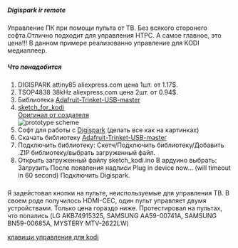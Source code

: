 ##### Digispark ir remote
Управление ПК при помощи пульта от ТВ. Без всякого сторонего софта.Отлично подходит для управления HTPC. А самое главное, это цена!!!
В данном примере реализованно управление для KODI медиаплеер.

##### Что понадобится
1. DIGISPARK attiny85 aliexpress.com цена 1шт. от 1.17$.  
2. TSOP4838 38kHz aliexpress.com цена 2шт. от 0.94$.  
3. Библиотека [Adafruit-Trinket-USB-master](https://github.com/maltsevvv/Digispark-ir-remote/raw/master/TrinketHidCombo/TrinketHidCombo.zip)  
4. [sketch_for_kodi](https://raw.githubusercontent.com/maltsevvv/Digispark-ir-remote/master/TrinketHidCombo/sketch_kodi.ino)  
[Оригинал от создателя](http://arduino.ru/forum/proekty/ik-distantsionnoe-upravlenie-kompom-cherez-digispark)  
![prototype scheme](https://github.com/maltsevvv/Digispark-ir-remote/blob/master/Digispark%2BTSOP.png)  
5. Софт для работы с [Digispark](https://digistump.com/wiki/digispark/tutorials/connecting) (делать все как на картинках)  
6. Скачать библиотеку [Adafruit-Trinket-USB-master](https://github.com/maltsevvv/Digispark-ir-remote/raw/master/TrinketHidCombo/TrinketHidCombo.zip)  
7. Подключить библиотеку:
Скетч/Подключить библиотеку/Добавить .ZIP библиотеку/выбрать загруженный файл.
8. Открыть загруженный файлу sketch_kodi.ino
В ардуино выбрать: Загрузить
После появления надписи Plug in device now... (will timeout in 60 second)
Подключить Digispark.
#####
Я задейстовал кнопки на пульте, неиспользуемые для управления ТВ. 
В своем роде получилось HDMI-CEC, один пульт управляет двумя устройствами. Только цена гораздо ниже.
Протестировал на пультах, что попались (LG AKB74915325, SAMSUNG AA59-00741A, SAMSUNG BN59-00685A, MYSTERY MTV-2622LW)

[клавиши управления для kodi](http://kodi.wiki/view/keyboard_controls)

